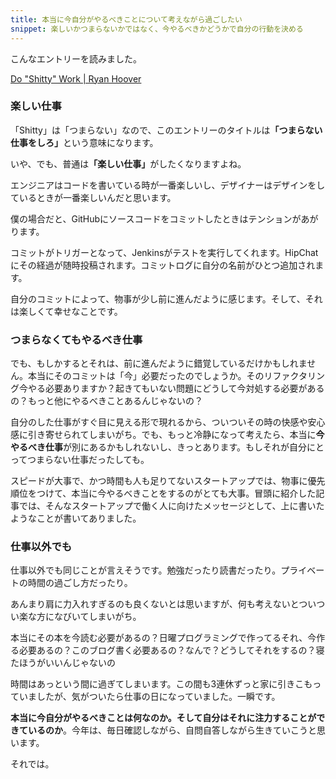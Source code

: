 ```yaml
---
title: 本当に今自分がやるべきことについて考えながら過ごしたい
snippet: 楽しいかつまらないかではなく、今やるべきかどうかで自分の行動を決める
---
```


こんなエントリーを読みました。

[Do "Shitty" Work \| Ryan Hoover](http://ryanhoover.me/post/66092903567/do-shitty-work)

### 楽しい仕事

「Shitty」は「つまらない」なので、このエントリーのタイトルは<strong>「つまらない仕事をしろ」</strong>という意味になります。

いや、でも、普通は<strong>「楽しい仕事」</strong>がしたくなりますよね。

エンジニアはコードを書いている時が一番楽しいし、デザイナーはデザインをしているときが一番楽しいんだと思います。

僕の場合だと、GitHubにソースコードをコミットしたときはテンションがあがります。

コミットがトリガーとなって、Jenkinsがテストを実行してくれます。HipChatにその経過が随時投稿されます。コミットログに自分の名前がひとつ追加されます。

自分のコミットによって、物事が少し前に進んだように感じます。そして、それは楽しくて幸せなことです。

### つまらなくてもやるべき仕事

でも、もしかするとそれは、前に進んだように錯覚しているだけかもしれません。本当にそのコミットは「今」必要だったのでしょうか。そのリファクタリング今やる必要ありますか？起きてもいない問題にどうして今対処する必要があるの？もっと他にやるべきことあるんじゃないの？

自分のした仕事がすぐ目に見える形で現れるから、ついついその時の快感や安心感に引き寄せられてしまいがち。でも、もっと冷静になって考えたら、本当に<strong>今やるべき仕事</strong>が別にあるかもしれないし、きっとあります。もしそれが自分にとってつまらない仕事だったしても。

スピードが大事で、かつ時間も人も足りてないスタートアップでは、物事に優先順位をつけて、本当に今やるべきことをするのがとても大事。冒頭に紹介した記事では、そんなスタートアップで働く人に向けたメッセージとして、上に書いたようなことが書いてありました。

### 仕事以外でも

仕事以外でも同じことが言えそうです。勉強だったり読書だったり。プライベートの時間の過ごし方だったり。

あんまり肩に力入れすぎるのも良くないとは思いますが、何も考えないとついつい楽な方になびいてしまいがち。

本当にその本を今読む必要があるの？日曜プログラミングで作ってるそれ、今作る必要あるの？このブログ書く必要あるの？なんで？どうしてそれをするの？寝たほうがいいんじゃないの

時間はあっという間に過ぎてしまいます。この間も3連休ずっと家に引きこもっていましたが、気がついたら仕事の日になっていました。一瞬です。

<strong>本当に今自分がやるべきことは何なのか。そして自分はそれに注力することができているのか</strong>。今年は、毎日確認しながら、自問自答しながら生きていこうと思います。

それでは。
